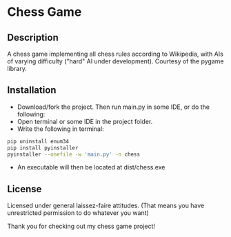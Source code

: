 # Chess Game

## Description
A chess game implementing all chess rules according to Wikipedia, with AIs of varying difficulty ("hard" AI under development). Courtesy of the pygame library.

## Installation
- Download/fork the project. Then run main.py in some IDE, or do the following:
- Open terminal or some IDE in the project folder.
- Write the following in terminal:
```sh
pip uninstall enum34
pip install pyinstaller
pyinstaller --onefile -w 'main.py' -n chess
```

- An executable will then be located at dist/chess.exe


## License
Licensed under general laissez-faire attitudes. (That means you have unrestricted permission to do whatever you want)

Thank you for checking out my chess game project!
